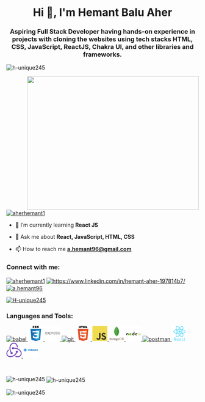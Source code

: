 <!-- ### Hi there 👋 -->

<!--
**H-unique245/H-unique245** is a ✨ _special_ ✨ repository because its `README.md` (this file) appears on your GitHub profile.

Here are some ideas to get you started:

- 🔭 I’m currently working on ...
- 🌱 I’m currently learning ...
- 👯 I’m looking to collaborate on ...
- 🤔 I’m looking for help with ...
- 💬 Ask me about ...
- 📫 How to reach me: ...
- 😄 Pronouns: ...
- ⚡ Fun fact: ...
-->
<h1 align="center">Hi 👋, I'm Hemant Balu Aher</h1>
<h3 align="center">Aspiring Full Stack Developer having hands-on experience in projects with cloning the websites using tech stacks HTML, CSS, JavaScript, ReactJS, Chakra UI, and other libraries and frameworks.</h3>

<p align="left"> <img src="https://komarev.com/ghpvc/?username=h-unique245&label=Profile%20views&color=0e75b6&style=flat" alt="h-unique245" /> </p>


<p><img align="right" height="350" width="450" src="https://d34zoluwvem4yl.cloudfront.net/Professional_full_stack_web_development_service_in_Bangladesh-_Full_stack_web_developer.gif" alt=""/></p>
<p align="left"> <a href="https://twitter.com/aherhemant1" target="blank"><img src="https://img.shields.io/twitter/follow/aherhemant1?logo=twitter&style=for-the-badge" alt="aherhemant1" /></a> </p>

- 🌱 I’m currently learning **React JS**

- 💬 Ask me about **React, JavaScript, HTML, CSS**

- 📫 How to reach me **a.hemant96@gmail.com**

<h3 align="left">Connect with me:</h3>
<p align="left">
<a href="https://twitter.com/aherhemant1" target="blank"><img align="center" src="https://raw.githubusercontent.com/rahuldkjain/github-profile-readme-generator/master/src/images/icons/Social/twitter.svg" alt="aherhemant1" height="30" width="40" /></a>
<a href="https://linkedin.com/in/https://www.linkedin.com/in/hemant-aher-197814b7/" target="blank"><img align="center" src="https://raw.githubusercontent.com/rahuldkjain/github-profile-readme-generator/master/src/images/icons/Social/linked-in-alt.svg" alt="https://www.linkedin.com/in/hemant-aher-197814b7/" height="30" width="40" /></a>
<a href="https://codesandbox.com/a.hemant96" target="blank"><img align="center" src="https://raw.githubusercontent.com/rahuldkjain/github-profile-readme-generator/master/src/images/icons/Social/codesandbox.svg" alt="a.hemant96" height="30" width="40" /></a>
</p>
<p align="left"> <a href="https://github.com/ryo-ma/github-profile-trophy"><img src="https://github-profile-trophy.vercel.app/?username=H-unique245" alt="H-unique245" /></a> </p>
<h3 align="left">Languages and Tools:</h3>
<p align="left"> <a href="https://babeljs.io/" target="_blank" rel="noreferrer"> <img src="https://www.vectorlogo.zone/logos/babeljs/babeljs-icon.svg" alt="babel" width="40" height="40"/> </a> <a href="https://www.w3schools.com/css/" target="_blank" rel="noreferrer"> <img src="https://raw.githubusercontent.com/devicons/devicon/master/icons/css3/css3-original-wordmark.svg" alt="css3" width="40" height="40"/> </a> <a href="https://expressjs.com" target="_blank" rel="noreferrer"> <img src="https://raw.githubusercontent.com/devicons/devicon/master/icons/express/express-original-wordmark.svg" alt="express" width="40" height="40"/> </a> <a href="https://git-scm.com/" target="_blank" rel="noreferrer"> <img src="https://www.vectorlogo.zone/logos/git-scm/git-scm-icon.svg" alt="git" width="40" height="40"/> </a> <a href="https://www.w3.org/html/" target="_blank" rel="noreferrer"> <img src="https://raw.githubusercontent.com/devicons/devicon/master/icons/html5/html5-original-wordmark.svg" alt="html5" width="40" height="40"/> </a> <a href="https://developer.mozilla.org/en-US/docs/Web/JavaScript" target="_blank" rel="noreferrer"> <img src="https://raw.githubusercontent.com/devicons/devicon/master/icons/javascript/javascript-original.svg" alt="javascript" width="40" height="40"/> </a> <a href="https://www.mongodb.com/" target="_blank" rel="noreferrer"> <img src="https://raw.githubusercontent.com/devicons/devicon/master/icons/mongodb/mongodb-original-wordmark.svg" alt="mongodb" width="40" height="40"/> </a> <a href="https://nodejs.org" target="_blank" rel="noreferrer"> <img src="https://raw.githubusercontent.com/devicons/devicon/master/icons/nodejs/nodejs-original-wordmark.svg" alt="nodejs" width="40" height="40"/> </a> <a href="https://postman.com" target="_blank" rel="noreferrer"> <img src="https://www.vectorlogo.zone/logos/getpostman/getpostman-icon.svg" alt="postman" width="40" height="40"/> </a> <a href="https://reactjs.org/" target="_blank" rel="noreferrer"> <img src="https://raw.githubusercontent.com/devicons/devicon/master/icons/react/react-original-wordmark.svg" alt="react" width="40" height="40"/> </a> <a href="https://redux.js.org" target="_blank" rel="noreferrer"> <img src="https://raw.githubusercontent.com/devicons/devicon/master/icons/redux/redux-original.svg" alt="redux" width="40" height="40"/> </a> <a href="https://webpack.js.org" target="_blank" rel="noreferrer"> <img src="https://raw.githubusercontent.com/devicons/devicon/d00d0969292a6569d45b06d3f350f463a0107b0d/icons/webpack/webpack-original-wordmark.svg" alt="webpack" width="40" height="40"/> </a> </p>
<br/>
<p><img align="left" src="https://github-readme-stats.vercel.app/api/top-langs?username=h-unique245&show_icons=true&locale=en&layout=compact" alt="h-unique245" /></p>

<p>&nbsp;<img align="center" src="https://github-readme-stats.vercel.app/api?username=h-unique245&show_icons=true&locale=en" alt="h-unique245" /></p>

<p><img align="center" src="https://github-readme-streak-stats.herokuapp.com/?user=h-unique245&" alt="h-unique245" /></p>

